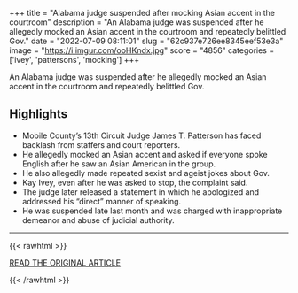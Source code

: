 +++
title = "Alabama judge suspended after mocking Asian accent in the courtroom"
description = "An Alabama judge was suspended after he allegedly mocked an Asian accent in the courtroom and repeatedly belittled Gov."
date = "2022-07-09 08:11:01"
slug = "62c937e726ee8345eef53e3a"
image = "https://i.imgur.com/ooHKndx.jpg"
score = "4856"
categories = ['ivey', 'pattersons', 'mocking']
+++

An Alabama judge was suspended after he allegedly mocked an Asian accent in the courtroom and repeatedly belittled Gov.

## Highlights

- Mobile County’s 13th Circuit Judge James T. Patterson has faced backlash from staffers and court reporters.
- He allegedly mocked an Asian accent and asked if everyone spoke English after he saw an Asian American in the group.
- He also allegedly made repeated sexist and ageist jokes about Gov.
- Kay Ivey, even after he was asked to stop, the complaint said.
- The judge later released a statement in which he apologized and addressed his “direct” manner of speaking.
- He was suspended late last month and was charged with inappropriate demeanor and abuse of judicial authority.

---

{{< rawhtml >}}
  <p class="article-category">
    <a target="_blank" href="https://www.nbcnews.com/news/asian-america/alabama-judge-suspended-mocking-asian-accent-courtroom-rcna37181">READ THE ORIGINAL ARTICLE</a>
  </p>
{{< /rawhtml >}}
